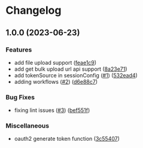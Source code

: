 # Changelog

## 1.0.0 (2023-06-23)


### Features

* add file upload support ([feae1c9](https://github.com/rudderlabs/bing-ads-go-sdk/commit/feae1c9c0ffe044aac372418cca3ddf1113be015))
* add get bulk upload url api support ([8a23e71](https://github.com/rudderlabs/bing-ads-go-sdk/commit/8a23e71d8fa1308cce5f98682011663a4064e977))
* add tokenSource in sessionConfig ([#1](https://github.com/rudderlabs/bing-ads-go-sdk/issues/1)) ([532ead4](https://github.com/rudderlabs/bing-ads-go-sdk/commit/532ead458eefbdaa8c58cfcd324434a1608ef4ac))
* adding workflows ([#2](https://github.com/rudderlabs/bing-ads-go-sdk/issues/2)) ([d6e88c7](https://github.com/rudderlabs/bing-ads-go-sdk/commit/d6e88c72e33f223bf653cf5900866c2ba8e2ef2e))


### Bug Fixes

* fixing lint issues ([#3](https://github.com/rudderlabs/bing-ads-go-sdk/issues/3)) ([bef551f](https://github.com/rudderlabs/bing-ads-go-sdk/commit/bef551f6d7162bac198c56eadaa9253e57d2d0bc))


### Miscellaneous

* oauth2 generate token function ([3c55407](https://github.com/rudderlabs/bing-ads-go-sdk/commit/3c5540784a3c8c64c4948e8c35b391743170ac4e))
